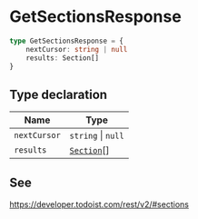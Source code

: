 # GetSectionsResponse

```ts
type GetSectionsResponse = {
    nextCursor: string | null
    results: Section[]
}
```

## Type declaration

| Name                                 | Type                                    |
| ------------------------------------ | --------------------------------------- |
| <a id="nextcursor"></a> `nextCursor` | `string` \| `null`                      |
| <a id="results"></a> `results`       | [`Section`](../interfaces/Section.md)[] |

## See

https://developer.todoist.com/rest/v2/#sections
